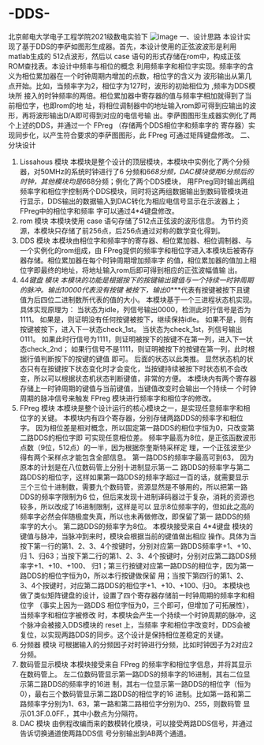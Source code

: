 # -DDS-
北京邮电大学电子工程学院2021级数电实验下
![image](https://github.com/DeyangLiu123/-DDS-/assets/162725892/be28e7aa-6703-4d5c-9765-15fedc5a4e4e)
一、设计思路
本设计实现了基于DDS的李萨如图形生成器。首先，本设计使用的正弦波波形是利用matlab生成的
512点波形，然后以 case 语句的形式存储在rom中，构成正弦ROM查找表。本设计中频率与相位的概念
利用频率字和相位字实现。频率字的含义为相位累加器在一个时钟周期内增加的点数，相位字的含义为
波形输出从第几点开始。比如，当频率字为2，相位字为127时，波形的初始相位为 ,频率为DDS模块所
接入的时钟频率的两倍。相位累加器中寄存器的值与频率字相加就得到了当前相位字，也即rom的地
址，将相位调制器中的地址输入rom即可得到应输出的波形，再将波形输出D/A即可得到对应的电信号输
出。李萨图图形生成器实例化了两个上述的DDS，并通过一个 FPreg （存储两个DDS相位字和频率字的
寄存器）实现同步化，以产生符合要求的李萨图图形，此 FPreg 可通过矩阵键盘修改。
二、分块设计
1. Lissahous 模块
本模块是整个设计的顶层模块，本模块中实例化了两个分频器，对50MHz的系统时钟进行了6
分频和6*68分频，DAC模块使用6分频后的时钟，其他模块均是6*68分频；例化了两个DDS模块，
用FPreg同时输出两组频率字和相位字控制两个DDS模块，同时将这两组数据输出到数码管模块进
行显示，DDS输出的数据输入到DAC转化为相应电信号显示在示波器上；FPreg中的相位字和频率
字可以通过4*4键盘修改。
2. rom 模块
本模块使用 case 语句存储了512点正弦波的波形信息。
为节约资源，本模块只存储了前256点，后256点通过对称的数学变化得到。
3. DDS 模块
本模块由相位字和频率字的寄存器、相位累加器、相位调制器、与一个实例化的rom组成，由
FPreg提供的频率字和相位字进入本模块后被寄存器存储。相位累加器在每个时钟周期增加频率字
的值，相位累加器的值加上相位字即最终的地址，将地址输入rom后即可得到相应的正弦波幅值输
出。
4. 4*4键盘 模块
本模块的功能是根据按下的按键输出键值与一个持续一时钟周期的脉冲。输出10000代表没有按键
被按下，输出0****代表有按键被按下且键值为后四位二进制数所代表的值的大小。
本模块基于一个三进程状态机实现。
具体实现原理为：
当状态为idle，列信号输出0000，检测此时行信号是否为1111。
如果是，则证明没有任何按键被按下，继续保持idle。
如果不是，则有按键被按下，进入下一状态check_1st。
当状态为check_1st，列信号输出0111。
如果此时行信号为1111，则证明被按下的按键不在第一列，进入下一状态check_2nd；
如果行信号不是1111，则证明被按下的按键在第一列，此时根据行值判断按下的按键的键值
即可。
后面的状态以此类推。
显然状态机的状态只有在按键按下状态变化时才会变化，当按键持续被按下时状态机不会改
变，所以可以根据状态机状态判断键值，非常的方便。
本模块内有两个寄存器存储上一时钟周期的键值与当前键值，当键值改变时会输出一个持续一
个时钟周期的脉冲信号来触发 FPreg 模块进行频率字和相位字的修改。
5. FPreg 模块
本模块是整个设计运行的核心模块之一，是实现任意频率字和相位字的关键。
本模块内有四个寄存器，分别存储两路DDS的频率字和相位字。
因为相位差是相对概念，所以固定第一路DDS的相位字恒为0，只改变第二路DDS的相位字即
可实现任意相位差。
频率字最高为8位，是正弦函数波形点数（9位，512点）的一半，因为根据奈奎斯特采样定
理，一个正弦波至少得有两个采样点才能包含全部信息。
第一路DDS的频率字最高可到63， 因为原本的计划是在八位数码管上分别十进制显示第一二
路DDS的频率字与第二路DDS的相位字，这样如果第一路DDS的频率字超过一百的话，就需要显示
三个三位十进制数，需要九个数码管，资源显然是不够用的，所以把第一路DDS的频率字限制为6
位，但后来发现十进制译码器过于复杂，消耗的资源也较多，所以改成了16进制限制，这样是可以
显示8位频率字的，但如此之高的频率字必然会伴随极度失真，所以也未再做修改，即保留了第一
路DDS的频率字的大小。
第二路DDS的频率字为8位。
本模块接受来自 4*4键盘 模块的键值与脉冲，当脉冲到来时，模块会根据当前的键值做出相应
操作。具体为当按下第一行的第1、2、3、4个按键时，分别对应第一路DDS频率字+1、+10、归
1、归63；当按下第二行的第1、2、3、4个按键时，分别对应第二路DDS频率字+1、+10、+100、
归1；第三行按键对应第一路DDS的相位字，因为第一路DDS的相位字恒为0，所以本行按键做保留
用；当按下第四行的第1、2、3、4个按键时，对应第二路DDS的相位字+1、+10、+100、归0。
本模块也做了类似矩阵键盘的设计，设置了四个寄存器存储前一时钟周期的频率字和相位字
（事实上因为一路DDS 相位字恒为0，三个即可，但增加了可拓展性），当频率字和相位字被修改
时，本模块会产生一个持续一个时钟周期的脉冲，这个脉冲会被接入DDS模块的 reset 上，当频率
字和相位字改变时，DDS会被复位，以实现两路DDS的同步。这个设计是保持相位差稳定的关键。
6. 分频器 模块
可根据输入的分频因子对时钟进行分频，比如时钟因子为2对应2分频。
7. 数码管显示模块
本模块接受来自 FPreg 的频率字和相位字信息，并将其显示在数码管上。
左二位数码管显示第一路DDS的频率字的16进制，其右二位显示第二路DDS的频率字的16进
制，其右一位显示第一路DDS的相位字（恒为0），最右三个数码管显示第二路DDS的相位字的16
进制。比如第一路和第二路频率字分别为1、63，第一路和第二路相位字分别为0、255，则数码管
显示01.3F.0.0FF.，其中小数点为分隔符。
8. DAC 模块
由例程改编而来的数模转化模块，可以接受两路DDS信号，并通过告诉切换通道使两路DDS信
号分别输出到AB两个通道。
